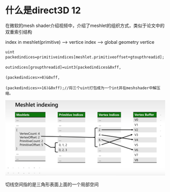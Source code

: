 # 什么是direct3D 12

在微软的mesh shader介绍视频中，介绍了meshlet的组织方式，类似于论文中的双重索引结构 

index in meshlet(primitive) --> vertice index --> global geometry vertice


    uint packedindices=primitiveindices[meshlet.primitiveoffset+gtoupthreadid];

    outindices[groupthreadid]=uint3(packedindices&0xff,

    (packedindices>>8)&0xff,

    (packedindices>>16)&0xff);//将三个uint打包成为一个int并在meshshader中解压缩。


![Alt text](image.png)

切线空间指的是三角形表面上面的一个局部空间
